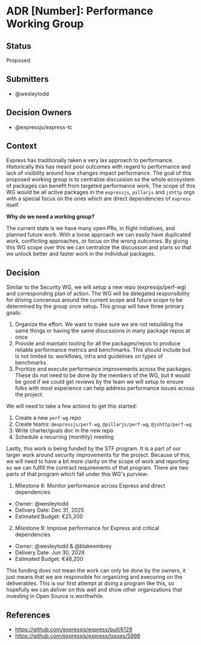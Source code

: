 # ADR [Number]: Performance Working Group

## Status

Proposed

## Submitters

- @wesleytodd

## Decision Owners

- @expressjs/express-tc

## Context

Express has traditionally taken a very lax approach to performance. Historically this has meant poor outcomes with
regard to performance and lack of visibility around how changes impact performance. The goal of this proposed working
group is to centralize discussion so the whole ecosystem of packages can benefit from targeted performance work. The
scope of this WG would be all active packages in the `expressjs`, `pillarjs` and `jshttp` orgs with a special focus on
the ones which are direct dependencies of `express` itself. 

**Why do we need a working group?**

The current state is we have many open PRs, in flight initiatives, and planned future work. With a loose approach we
can easily have duplicated work, conflicting approaches, or focus on the wrong outcomes. By giving this WG scope over
this we can centralize the discussion and plans so that we unlock better and faster work in the individual packages.

## Decision

Similar to the Security WG, we will setup a new repo (expressjs/perf-wg) and corresponding plan of action. The WG will
be delegated responsibility for driving concensus around the current scope and future scope to be determined by the
group once setup. This group will have three primary goals:

1. Organize the effort. We want to make sure we are not rebuilding the same things or having the same disucssions in
   many package repos at once.
2. Provide and maintain tooling for all the packages/repos to produce reliable performance metrics and benchmarks. This
   should include but is not limited to: workflows, infra and guidelines on types of benchmarks.
3. Proritize and execute performance improvements across the packages. These do not need to be done *by* the members of
   the WG, but it would be good if we could get reviews by the team we will setup to ensure folks with most experience
   can help address performance issues across the project.

We will need to take a few actions to get this started:

1. Create a new `perf-wg` repo
2. Create teams: `@expressjs/perf-wg`, `@pillarjs/perf-wg`, `@jshttp/perf-wg`
3. Write charter/goals doc in the new repo
4. Schedule a recurring (monthly) meeting

Lastly, this work is being funded by the STF program. It is a part of our larger work around security improvements for
the project. Because of this, we will need to have a bit more clarity on the scope of work and reporting so we can
fulfill the contract requirements of that program. There are two parts of that program which fall under this WG's
purview:

1. Milestone 6: Monitor performance across Express and direct dependencies
  - Owner: @wesleytodd
  - Delivery Date: Dec 31, 2025
  - Estimated Budget: €25,200
2. Milestone 9: Improve performance for Express and critical dependencies
  - Owner: @wesleytodd & @blakeembrey
  - Delivery Date: Jun 30, 2026
  - Estimated Budget: €46,200

This funding does not mean the work can only be done by the owners, it just means that we are responsible for organizing
and execuring on the deliverables. This is our first attempt at doing a program like this, so hopefully we can deliver
on this well and show other organizations that investing in Open Source is worthwhile.

## References

- https://github.com/expressjs/express/pull/6129
- https://github.com/expressjs/express/issues/5998
